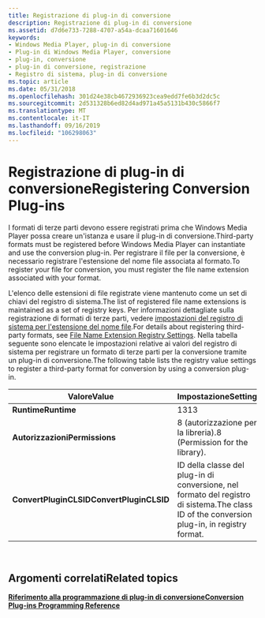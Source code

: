 ```yaml
---
title: Registrazione di plug-in di conversione
description: Registrazione di plug-in di conversione
ms.assetid: d7d6e733-7288-4707-a54a-dcaa71601646
keywords:
- Windows Media Player, plug-in di conversione
- Plug-in di Windows Media Player, conversione
- plug-in, conversione
- plug-in di conversione, registrazione
- Registro di sistema, plug-in di conversione
ms.topic: article
ms.date: 05/31/2018
ms.openlocfilehash: 301d24e38cb4672936923cea9edd7fe6b3d2dc5c
ms.sourcegitcommit: 2d531328b6ed82d4ad971a45a5131b430c5866f7
ms.translationtype: MT
ms.contentlocale: it-IT
ms.lasthandoff: 09/16/2019
ms.locfileid: "106298063"
---
```

# <a name="registering-conversion-plug-ins"></a><span data-ttu-id="acc05-108">Registrazione di plug-in di conversione</span><span class="sxs-lookup"><span data-stu-id="acc05-108">Registering Conversion Plug-ins</span></span>

<span data-ttu-id="acc05-109">I formati di terze parti devono essere registrati prima che Windows Media Player possa creare un'istanza e usare il plug-in di conversione.</span><span class="sxs-lookup"><span data-stu-id="acc05-109">Third-party formats must be registered before Windows Media Player can instantiate and use the conversion plug-in.</span></span> <span data-ttu-id="acc05-110">Per registrare il file per la conversione, è necessario registrare l'estensione del nome file associata al formato.</span><span class="sxs-lookup"><span data-stu-id="acc05-110">To register your file for conversion, you must register the file name extension associated with your format.</span></span>

<span data-ttu-id="acc05-111">L'elenco delle estensioni di file registrate viene mantenuto come un set di chiavi del registro di sistema.</span><span class="sxs-lookup"><span data-stu-id="acc05-111">The list of registered file name extensions is maintained as a set of registry keys.</span></span> <span data-ttu-id="acc05-112">Per informazioni dettagliate sulla registrazione di formati di terze parti, vedere [impostazioni del registro di sistema per l'estensione del nome file](file-name-extension-registry-settings.md).</span><span class="sxs-lookup"><span data-stu-id="acc05-112">For details about registering third-party formats, see [File Name Extension Registry Settings](file-name-extension-registry-settings.md).</span></span> <span data-ttu-id="acc05-113">Nella tabella seguente sono elencate le impostazioni relative ai valori del registro di sistema per registrare un formato di terze parti per la conversione tramite un plug-in di conversione.</span><span class="sxs-lookup"><span data-stu-id="acc05-113">The following table lists the registry value settings to register a third-party format for conversion by using a conversion plug-in.</span></span>



| <span data-ttu-id="acc05-114">Valore</span><span class="sxs-lookup"><span data-stu-id="acc05-114">Value</span></span>                  | <span data-ttu-id="acc05-115">Impostazione</span><span class="sxs-lookup"><span data-stu-id="acc05-115">Setting</span></span>                                                     |
|------------------------|-------------------------------------------------------------|
| <span data-ttu-id="acc05-116">**Runtime**</span><span class="sxs-lookup"><span data-stu-id="acc05-116">**Runtime**</span></span>            | <span data-ttu-id="acc05-117">13</span><span class="sxs-lookup"><span data-stu-id="acc05-117">13</span></span>                                                          |
| <span data-ttu-id="acc05-118">**Autorizzazioni**</span><span class="sxs-lookup"><span data-stu-id="acc05-118">**Permissions**</span></span>        | <span data-ttu-id="acc05-119">8 (autorizzazione per la libreria).</span><span class="sxs-lookup"><span data-stu-id="acc05-119">8 (Permission for the library).</span></span>                             |
| <span data-ttu-id="acc05-120">**ConvertPluginCLSID**</span><span class="sxs-lookup"><span data-stu-id="acc05-120">**ConvertPluginCLSID**</span></span> | <span data-ttu-id="acc05-121">ID della classe del plug-in di conversione, nel formato del registro di sistema.</span><span class="sxs-lookup"><span data-stu-id="acc05-121">The class ID of the conversion plug-in, in registry format.</span></span> |



 

## <a name="related-topics"></a><span data-ttu-id="acc05-122">Argomenti correlati</span><span class="sxs-lookup"><span data-stu-id="acc05-122">Related topics</span></span>

<dl> <dt>

[<span data-ttu-id="acc05-123">**Riferimento alla programmazione di plug-in di conversione**</span><span class="sxs-lookup"><span data-stu-id="acc05-123">**Conversion Plug-ins Programming Reference**</span></span>](conversion-plug-ins-programming-reference.md)
</dt> </dl>

 

 




